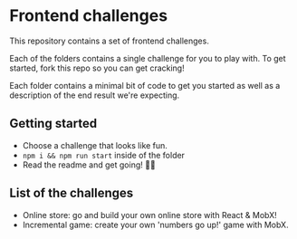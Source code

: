 # Frontend challenges
This repository contains a set of frontend challenges.

Each of the folders contains a single challenge for you to play with. To get started, fork this repo so you can get cracking!

Each folder contains a minimal bit of code to get you started as well as a description of the end result we're expecting.


## Getting started
* Choose a challenge that looks like fun.
* `npm i && npm run start` inside of the folder
* Read the readme and get going! 🚀🚀

## List of the challenges
* Online store: go and build your own online store with React & MobX!
* Incremental game: create your own 'numbers go up!' game with MobX.
